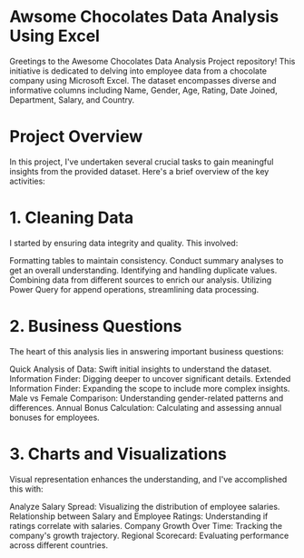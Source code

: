 # Awsome Chocolates Data Analysis Using Excel
 Greetings to the Awesome Chocolates Data Analysis Project repository! This initiative is dedicated to delving into employee data from a chocolate company using Microsoft Excel. The dataset encompasses diverse and informative columns including Name, Gender, Age, Rating, Date Joined, Department, Salary, and Country.

# Project Overview
In this project, I've undertaken several crucial tasks to gain meaningful insights from the provided dataset. Here's a brief overview of the key activities:

# 1. Cleaning Data
I started by ensuring data integrity and quality. This involved:

Formatting tables to maintain consistency.
Conduct summary analyses to get an overall understanding.
Identifying and handling duplicate values.
Combining data from different sources to enrich our analysis.
Utilizing Power Query for append operations, streamlining data processing.
# 2. Business Questions
The heart of this analysis lies in answering important business questions:

Quick Analysis of Data: Swift initial insights to understand the dataset.
Information Finder: Digging deeper to uncover significant details.
Extended Information Finder: Expanding the scope to include more complex insights.
Male vs Female Comparison: Understanding gender-related patterns and differences.
Annual Bonus Calculation: Calculating and assessing annual bonuses for employees.
# 3. Charts and Visualizations
Visual representation enhances the understanding, and I've accomplished this with:

Analyze Salary Spread: Visualizing the distribution of employee salaries.
Relationship between Salary and Employee Ratings: Understanding if ratings correlate with salaries.
Company Growth Over Time: Tracking the company's growth trajectory.
Regional Scorecard: Evaluating performance across different countries.

